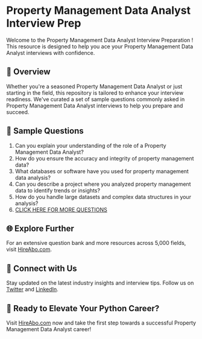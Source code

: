 # Property Management Data Analyst Interview Prep

Welcome to the Property Management Data Analyst Interview Preparation ! This resource is designed to help you ace your Property Management Data Analyst interviews with confidence.

## 🚀 Overview

Whether you're a seasoned Property Management Data Analyst or just starting in the field, this repository is tailored to enhance your interview readiness. We've curated a set of sample questions commonly asked in Property Management Data Analyst interviews to help you prepare and succeed.

## 📝 Sample Questions

1. Can you explain your understanding of the role of a Property Management Data Analyst?
2. How do you ensure the accuracy and integrity of property management data?
3. What databases or software have you used for property management data analysis?
4. Can you describe a project where you analyzed property management data to identify trends or insights?
5. How do you handle large datasets and complex data structures in your analysis?
6. [CLICK HERE FOR MORE QUESTIONS](https://hireabo.com/job/21_1_28/Property%20Management%20Data%20Analyst)

## 🌐 Explore Further

For an extensive question bank and more resources across 5,000 fields, visit [HireAbo.com](https://www.hireabo.com).

## 📱 Connect with Us

Stay updated on the latest industry insights and interview tips. Follow us on [Twitter](https://twitter.com/hireabo) and [LinkedIn](https://www.linkedin.com/in/hire-abo-3609972a8/).

## 🚀 Ready to Elevate Your Python Career?

Visit [HireAbo.com](https://www.hireabo.com) now and take the first step towards a successful Property Management Data Analyst career!